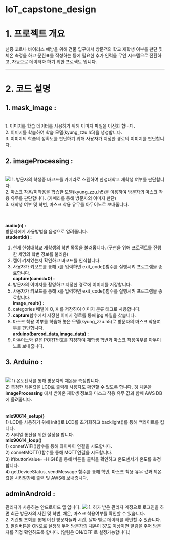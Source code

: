 # IoT_capstone_design
 
<h1><b>1. 프로젝트 개요</b></h1>
신종 코로나 바이러스 예방을 위해 건물 입구에서 방문객의 학교 재학생 여부를 판단 및 체온 측정을 하고 문진표를 작성하는 등에 필요한 추가 인력을 무인 시스템으로 전환하고, 자동으로 데이터화 하기 위한 프로젝트 입니다.
<br>
<hr>
<h1><b>2. 코드 설명 </b></h1>
<h2><b>1. mask_image :</b></h2><br>
1. 이미지를 학습 데이터를 사용하기 위해 이미지 파일을 이진화 합니다.<br>
2. 이미지를 학습하여 학습 모델(kyung_zzu.h5)을 생성합니다.<br>
3. 이미지의 학습의 정확도를 판단하기 위해 사용자가 지정한 경로의 이미지를 판단합니다.<br>

<h2><b>2. imageProcessing :</b></h2><br>
<img src="https://user-images.githubusercontent.com/52819424/86149218-a4754b80-bb36-11ea-9f36-bbfdb5377b1e.png">
1. 방문자의 학생증 바코드를 카메라로 스캔하여 한성대학교 재학생 여부를 판단합니다.<br>
2. 마스크 착용/미착용을 학습한 모델(kyung_zzu.h5)을 이용하여 방문자의 마스크 착용 유무를 판단합니다. (카메라를 통해 방문자의 이미지 판단)<br>
3. 재학생 여부 및 학번, 마스크 착용 유무를 아두이노로 보내줍니다.<br><br>
<br>

<b>audio(n) :</b><br>
 방문자에게 사용방법을 음성으로 알려줍니다.<br>
<b>studentId() :</b><br>
 1) 현재 한성대학교 재학생의 학번 목록을 불러옵니다. (구현을 위해 프로젝트를 진행한 세명의 학번 정보를 불러옴)<br>
 2) 캠이 켜져있는지 확인하고 바코드를 인식합니다.<br>
 3) 사용자가 키보드를 통해 x를 입력하면 exit_code()함수를 실행시켜 프로그램을 종료합니다.<br>
<b>capture(camid=0) :</b><br>
 1) 방문자의 이미지를 촬영하고 지정한 경로에 이미지를 저장합니다.<br>
 2) 사용자가 키보드를 통해 x를 입력하면 exit_code()함수를 실행시켜 프로그램을 종료합니다.<br>
<b>image_reult() : </b><br>
 1) categories 배열에 O, X 를 저장하여 이미지 분류 태그로 사용합니다.<br>
 2) <b>capture</b>함수에서 저장한 이미지 경로를 통해 jpg 파일을 찾습니다.<br>
 3) 마스크 착용 여부를 학습해 놓은 모델(kyung_zzu.h5)로 방문자의 마스크 착용여부를 판단합니다.<br>
<b> arduino(barcod_data,image_data) : </b><br>
 1) 아두이노와 같은 PORT번호를 지정하여 재학생 학번과 마스크 착용여부를 아두이노로 보내줍니다.<br>

<h2><b>3. Arduino :</b></h2><br>
<img src="https://user-images.githubusercontent.com/52819424/86149409-e1d9d900-bb36-11ea-8496-00287fa0d7f1.png">
 1) 온도센서를 통해 방문자의 체온을 측정합니다.<br>
 2) 측정한 체온값을 LCD로 출력해 사용자도 확인할 수 있도록 합니다.
 3) 체온을 <b>imageProcessing</b> 에서 받아온 재학생 정보와 마스크 착용 유무 값과 함께 AWS DB에 올려줍니다.<br><br>
 <br>
 <b>mlx90614_setup()</b><br>
 1) LCD를 사용하기 위해 init()로 LCD를 초기화하고 backlight()를 통해 백라이트를 킵니다.<br>
 2) 시리얼 통신을 위한 설정을 합니다.<br>
 <b>mlx90614_loop()</b><br>
 1) connetWiFi()함수를 통해 와이파이 연결을 시도합니다.<br>
 2) connetMQTT()함수를 통해 MQTT연결을 시도합니다.<br>
 3) if(buttonValue==HIGH)을 통해 버튼을 클릭을 확인하고 온도센서가 온도를 측정합니다.<br>
 4) getDeviceStatus, sendMessage 함수를 통해 학번, 마스크 착용 유무 값과 체온값을 시리얼창에 출력 및 AWS에 보내줍니다.
 
 <br>

<h2><b>adminAndroid :</b></h2> 관리자가 사용하는 안드로이드 앱 입니다.
<img src="https://user-images.githubusercontent.com/52819424/86145920-83126080-bb32-11ea-9334-2d225986b894.JPG">
 1. 허가 받은 관리자 계정으로 로그인을 하면 최근 방문자의 사진 및 학번, 체온, 마스크 착용여부를 확인할 수 있습니다.<br>
 2. 기간별 조회를 통해 이전 방문자들과 시간, 날짜 별로 데이터를 확인할 수 있습니다.<br>
 3. 알림버튼을 ON으로 설정해 두어 방문자의 체온이 37도 이상이면 알림을 주어 방문자를 직접 확인하도록 합니다. (알림은 ON/OFF 로 설정가능합니다.)<br>
